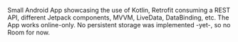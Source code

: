 Small Android App showcasing the use of Kotlin, Retrofit consuming a REST API, different Jetpack components, MVVM, LiveData, DataBinding, etc.
The App works online-only. No persistent storage was implemented -yet-, so no Room for now.
